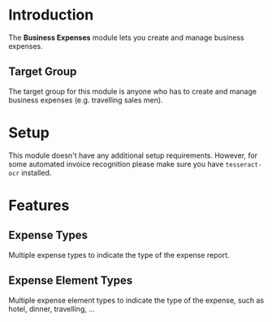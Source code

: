 # Introduction

The **Business Expenses** module lets you create and manage business expenses.

## Target Group

The target group for this module is anyone who has to create and manage business expenses (e.g. travelling sales men).

# Setup

This module doesn't have any additional setup requirements. However, for some automated invoice recognition please make sure you have `tesseract-ocr` installed.

# Features

## Expense Types

Multiple expense types to indicate the type of the expense report.

## Expense Element Types

Multiple expense element types to indicate the type of the expense, such as hotel, dinner, travelling, ...
